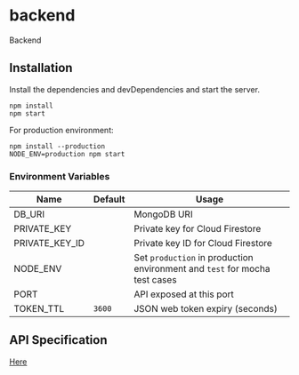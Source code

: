 # backend
Backend

## Installation
Install the dependencies and devDependencies and start the server.
```
npm install
npm start
```

For production environment:
```
npm install --production
NODE_ENV=production npm start
```

### Environment Variables

| Name | Default | Usage |
| ------ | ------ | ------ |
| DB_URI |  | MongoDB URI |
| PRIVATE_KEY |  | Private key for Cloud Firestore |
| PRIVATE_KEY_ID |  | Private key ID for Cloud Firestore |
| NODE_ENV |  | Set `production` in production environment and `test` for mocha test cases |
| PORT |  | API exposed at this port |
| TOKEN_TTL | `3600` | JSON web token expiry (seconds) |

## API Specification

[Here](API.md)
